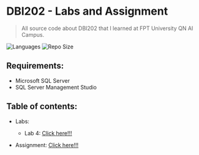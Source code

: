 # DBI202 - Labs and Assignment
> All source code about DBI202 that I learned at FPT University QN AI Campus.

![Languages](https://img.shields.io/github/languages/top/hardingadonis/DBI202-Labs_and_Assignment?style=flat)
![Repo Size](https://img.shields.io/github/repo-size/hardingadonis/DBI202-Labs_and_Assignment?style=flat)

## Requirements:
- Microsoft SQL Server
- SQL Server Management Studio

## Table of contents:
- Labs:
  - Lab 4: [Click here!!!](https://github.com/hardingadonis/DBI202-Labs_and_Assignment/blob/main/Labs/Lab4)

- Assignment: [Click here!!!](https://github.com/hardingadonis/DBI202-Labs_and_Assignment/blob/main/Assignment)
